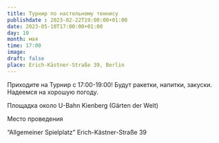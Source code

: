 ```yaml
---
title: Турнир по настольному теннису
publishdate : 2023-02-22T19:00:00+01:00
date: 2023-05-10T17:00:00+01:00
day: 10
month: мая
time: 17:00
image: 
draft: false
place: Erich-Kästner-Straße 39, Berlin
---
```

Приходите на Турнир c 17:00-19:00! Будут ракетки, напитки, закуски. Надеемся на хорошую погоду.

Площадка около U-Bahn Kienberg (Gärten der Welt)

Место проведения

“Allgemeiner Spielplatz” Erich-Kästner-Straße 39

